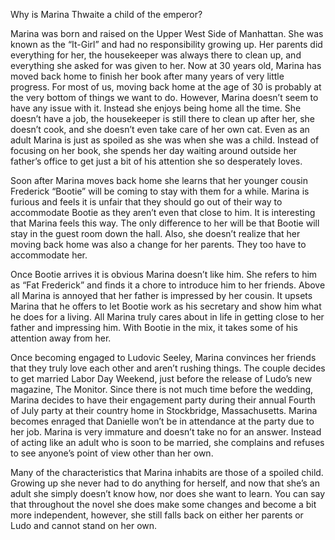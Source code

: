 Why is Marina Thwaite a child of the emperor?

Marina was born and raised on the Upper West Side of Manhattan. She was known as the “It-Girl” and had no responsibility growing up. Her parents did everything for her, the housekeeper was always there to clean up, and everything she asked for was given to her. Now at 30 years old, Marina has moved back home to finish her book after many years of very little progress. For most of us, moving back home at the age of 30 is probably at the very bottom of things we want to do. However, Marina doesn’t seem to have any issue with it. Instead she enjoys being home all the time. She doesn’t have a job, the housekeeper is still there to clean up after her, she doesn’t cook, and she doesn’t even take care of her own cat. Even as an adult Marina is just as spoiled as she was when she was a child. Instead of focusing on her book, she spends her day waiting around outside her father’s office to get just a bit of his attention she so desperately loves. 

Soon after Marina moves back home she learns that her younger cousin Frederick “Bootie” will be coming to stay with them for a while. Marina is furious and feels it is unfair that they should go out of their way to accommodate Bootie as they aren’t even that close to him. It is interesting that Marina feels this way. The only difference to her will be that Bootie will stay in the guest room down the hall. Also, she doesn’t realize that her moving back home was also a change for her parents. They too have to accommodate her. 

Once Bootie arrives it is obvious Marina doesn’t like him. She refers to him as “Fat Frederick” and finds it a chore to introduce him to her friends. Above all Marina is annoyed that her father is impressed by her cousin.  It upsets Marina that he offers to let Bootie work as his secretary and show him what he does for a living. All Marina truly cares about in life in getting close to her father and impressing him. With Bootie in the mix, it takes some of his attention away from her.  

Once becoming engaged to Ludovic Seeley, Marina convinces her friends that they truly love each other and aren’t rushing things. The couple decides to get married Labor Day Weekend, just before the release of Ludo’s new magazine, The Monitor. Since there is not much time before the wedding, Marina decides to have their engagement party during their annual Fourth of July party at their country home in Stockbridge, Massachusetts. Marina becomes enraged that Danielle won’t be in attendance at the party due to her job. Marina is very immature and doesn’t take no for an answer. Instead of acting like an adult who is soon to be married, she complains and refuses to see anyone’s point of view other than her own. 

Many of the characteristics that Marina inhabits are those of a spoiled child. Growing up she never had to do anything for herself, and now that she’s an adult she simply doesn’t know how, nor does she want to learn. You can say that throughout the novel she does make some changes and become a bit more independent, however, she still falls back on either her parents or Ludo and cannot stand on her own. 
